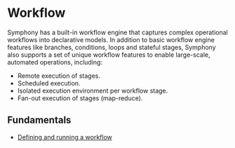 # Workflow

Symphony has a built-in workflow engine that captures complex operational workflows into declarative models. In addition to basic workflow engine features like branches, conditions, loops and stateful stages, Symphony also supports a set of unique workflow features to enable large-scale, automated operations, including:
* Remote execution of stages. 
* Scheduled execution.
* Isolated execution environment per workflow stage.
* Fan-out execution of stages (map-reduce).

## Fundamentals

* [Defining and running a workflow](./define-campaigns.md)